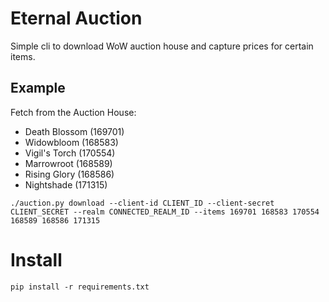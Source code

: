 # Eternal Auction

Simple cli to download WoW auction house and capture prices for certain items.

## Example

Fetch from the Auction House: 
- Death Blossom (169701)
- Widowbloom (168583)
- Vigil's Torch (170554)
- Marrowroot (168589)
- Rising Glory (168586)
- Nightshade (171315)

```shell
./auction.py download --client-id CLIENT_ID --client-secret CLIENT_SECRET --realm CONNECTED_REALM_ID --items 169701 168583 170554 168589 168586 171315
```

# Install

```shell
pip install -r requirements.txt
```
